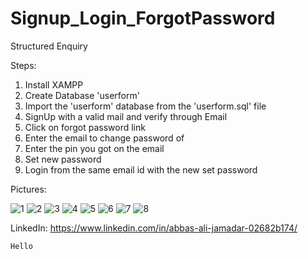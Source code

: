 # Signup_Login_ForgotPassword
Structured Enquiry

Steps:
1. Install XAMPP
2. Create Database 'userform'
3. Import the 'userform' database from the 'userform.sql' file
4. SignUp with a valid mail and verify through Email
5. Click on forgot password link
6. Enter the email to change password of
7. Enter the pin you got on the email
8. Set new password
9. Login from the same email id with the new set password


Pictures:

![1](https://user-images.githubusercontent.com/50737863/182425526-93cdc543-c73c-45f3-9daf-1daa6e9a0032.JPG)
![2](https://user-images.githubusercontent.com/50737863/182425529-14685c2f-e0a5-4929-93aa-574b38265d3e.JPG)
![3](https://user-images.githubusercontent.com/50737863/182425500-354e4c93-f86a-4576-af61-fc855958ddd0.JPG)
![4](https://user-images.githubusercontent.com/50737863/182425507-e8f787f5-c500-4e10-8a6b-3a7a46d85f39.JPG)
![5](https://user-images.githubusercontent.com/50737863/182425508-3aca83ce-8f5a-43d0-b426-5343d712ee08.JPG)
![6](https://user-images.githubusercontent.com/50737863/182425514-5ffcf680-6ec9-42fa-b97e-0aedd628ca73.JPG)
![7](https://user-images.githubusercontent.com/50737863/182425518-40172911-fd71-4e20-b731-c671102e2e34.JPG)
![8](https://user-images.githubusercontent.com/50737863/182425523-cbaff124-95ed-424b-bae0-7229200a6be7.JPG)


LinkedIn: https://www.linkedin.com/in/abbas-ali-jamadar-02682b174/

    Hello
